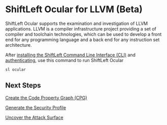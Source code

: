 # ShiftLeft Ocular for LLVM (Beta)

ShiftLeft Ocular supports the examination and investigation of LLVM applications. LLVM is a compiler infrastructure project providing a set of compiler and toolchain technologies, which can be used to develop a front end for any programming language and a back end for any instruction set architecture.

After [installing the ShiftLeft Command Line Interface (CLI)](../using-cli/install-cli.md) and [authenticating](../using-cli/authenticating.md), use this command to run ShiftLeft Ocular

```scala
sl ocular
```

## Next Steps

[Create the Code Property Graph (CPG)](../using-ocular/getting-started/create-cpg.md)

[Generate the Security Profile](../using-ocular/getting-started/generate-sp.md)

[Uncover the Attack Surface](../using-ocular/use-cases/attack-surface.md)

